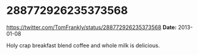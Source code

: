 # 288772926235373568
https://twitter.com/TomFrankly/status/288772926235373568
**Date:** 2013-01-08

Holy crap breakfast blend coffee and whole milk is delicious.
